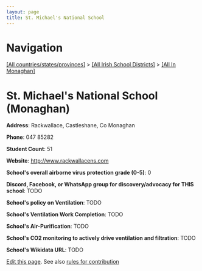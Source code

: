 ```yaml
---
layout: page
title: St. Michael's National School
---
```

# Navigation

[[All countries/states/provinces]](../../..) > [[All Irish School Districts]](../..) > [[All In Monaghan]](..)

# St. Michael's National School (Monaghan)

**Address**: Rackwallace, Castleshane, Co Monaghan

**Phone**: 047 85282

**Student Count**: 51

**Website**: <http://www.rackwallacens.com>

**School's overall airborne virus protection grade (0-5)**: 0

**Discord, Facebook, or WhatsApp group for discovery/advocacy for THIS school**: TODO

**School's policy on Ventilation**: TODO

**School's Ventilation Work Completion**: TODO

**School's Air-Purification**: TODO

**School's CO2 monitoring to actively drive ventilation and filtration**: TODO

**School's Wikidata URL**: TODO


[Edit this page](https://github.com/ventilate-schools/Ireland/edit/main/./Monaghan/St._Michael's_National_School.md). See also [rules for contribution](../../../contribution-rules/)